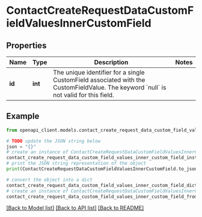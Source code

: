 # ContactCreateRequestDataCustomFieldValuesInnerCustomField


## Properties

Name | Type | Description | Notes
------------ | ------------- | ------------- | -------------
**id** | **int** | The unique identifier for a single CustomField associated with the CustomFieldValue. The keyword &#x60;null&#x60; is not valid for this field. | 

## Example

```python
from openapi_client.models.contact_create_request_data_custom_field_values_inner_custom_field import ContactCreateRequestDataCustomFieldValuesInnerCustomField

# TODO update the JSON string below
json = "{}"
# create an instance of ContactCreateRequestDataCustomFieldValuesInnerCustomField from a JSON string
contact_create_request_data_custom_field_values_inner_custom_field_instance = ContactCreateRequestDataCustomFieldValuesInnerCustomField.from_json(json)
# print the JSON string representation of the object
print(ContactCreateRequestDataCustomFieldValuesInnerCustomField.to_json())

# convert the object into a dict
contact_create_request_data_custom_field_values_inner_custom_field_dict = contact_create_request_data_custom_field_values_inner_custom_field_instance.to_dict()
# create an instance of ContactCreateRequestDataCustomFieldValuesInnerCustomField from a dict
contact_create_request_data_custom_field_values_inner_custom_field_from_dict = ContactCreateRequestDataCustomFieldValuesInnerCustomField.from_dict(contact_create_request_data_custom_field_values_inner_custom_field_dict)
```
[[Back to Model list]](../README.md#documentation-for-models) [[Back to API list]](../README.md#documentation-for-api-endpoints) [[Back to README]](../README.md)



